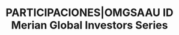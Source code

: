 ---
layout: asset
title: PARTICIPACIONES|OMGSAAU ID Merian Global Investors Series
isin: IE00BYVJRF70
---